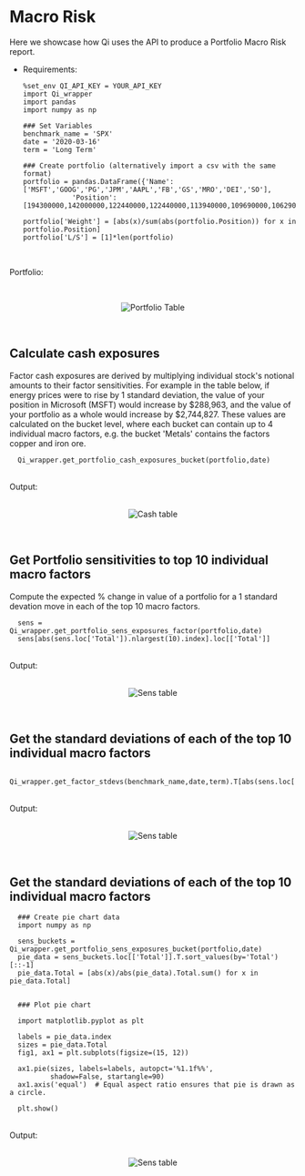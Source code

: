 # Macro Risk

Here we showcase how Qi uses the API to produce a Portfolio Macro Risk report.

* Requirements:

      %set_env QI_API_KEY = YOUR_API_KEY
      import Qi_wrapper
      import pandas
      import numpy as np 
      
      ### Set Variables
      benchmark_name = 'SPX'
      date = '2020-03-16'
      term = 'Long Term'
      
      ### Create portfolio (alternatively import a csv with the same format)
      portfolio = pandas.DataFrame({'Name':['MSFT','GOOG','PG','JPM','AAPL','FB','GS','MRO','DEI','SO'],
                  'Position':[194300000,142000000,122440000,122440000,113940000,109690000,106290000,102040000,102040000,99060000]})

      portfolio['Weight'] = [abs(x)/sum(abs(portfolio.Position)) for x in portfolio.Position]
      portfolio['L/S'] = [1]*len(portfolio)
      
<br>

Portfolio:

   <br>
   <p align="center">
   <img src="https://github.com/Quant-Insight/API_Starter_Kit/blob/master/img/portfolio table.png" alt="Portfolio Table"/>
   </p>
   </br>


## Calculate cash exposures

Factor cash exposures are derived by multiplying individual stock's notional amounts to their factor sensitivities. For example in the table below, if energy prices were to rise by 1 standard deviation, the value of your position in Microsoft (MSFT) would increase by $288,963, and the value of your portfolio as a whole would increase by $2,744,827. These values are calculated on the bucket level, where each bucket can contain up to 4 individual macro factors, e.g. the bucket 'Metals' contains the factors copper and iron ore.

      Qi_wrapper.get_portfolio_cash_exposures_bucket(portfolio,date)
      
<br>
Output:
<br>

   <br>
   <p align="center">
   <img src="https://github.com/Quant-Insight/API_Starter_Kit/blob/master/img/cash exposures.png" alt="Cash table"/>
   </p>
   </br>
   
   
## Get Portfolio sensitivities to top 10 individual macro factors
   
Compute the expected % change in value of a portfolio for a 1 standard devation move in each of the top 10 macro factors.
   
      sens = Qi_wrapper.get_portfolio_sens_exposures_factor(portfolio,date)
      sens[abs(sens.loc['Total']).nlargest(10).index].loc[['Total']]
      
   
<br>
Output:
<br>

   <br>
   <p align="center">
   <img src="https://github.com/Quant-Insight/API_Starter_Kit/blob/master/img/portfolio sens.png" alt="Sens table"/>
   </p>
   </br>
   
   
## Get the standard deviations of each of the top 10 individual macro factors
   
      Qi_wrapper.get_factor_stdevs(benchmark_name,date,term).T[abs(sens.loc['Total']).nlargest(10).index]
      
   
<br>
Output:
<br>

   <br>
   <p align="center">
   <img src="https://github.com/Quant-Insight/API_Starter_Kit/blob/master/img/factor stds.png" alt="Sens table"/>
   </p>
   </br>
   
   
   ## Get the standard deviations of each of the top 10 individual macro factors
   
      ### Create pie chart data  
      import numpy as np

      sens_buckets = Qi_wrapper.get_portfolio_sens_exposures_bucket(portfolio,date)
      pie_data = sens_buckets.loc[['Total']].T.sort_values(by='Total')[::-1]
      pie_data.Total = [abs(x)/abs(pie_data).Total.sum() for x in pie_data.Total]
      
      
      ### Plot pie chart

      import matplotlib.pyplot as plt

      labels = pie_data.index
      sizes = pie_data.Total
      fig1, ax1 = plt.subplots(figsize=(15, 12))

      ax1.pie(sizes, labels=labels, autopct='%1.1f%%',
              shadow=False, startangle=90)
      ax1.axis('equal')  # Equal aspect ratio ensures that pie is drawn as a circle.

      plt.show()
      
   
<br>
Output:
<br>

   <br>
   <p align="center">
   <img src="https://github.com/Quant-Insight/API_Starter_Kit/blob/master/img/factor pie.png" alt="Sens table"/>
   </p>
   </br>


    
